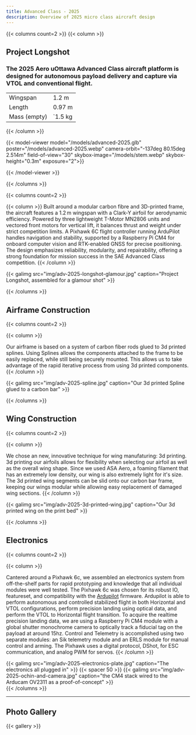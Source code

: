 ```yaml
---
title: Advanced Class - 2025
description: Overview of 2025 micro class aircraft design
---
```


{{< columns count=2 >}}
{{< column >}}
## Project Longshot
### The 2025 Aero uOttawa Advanced Class aircraft platform is designed for autonomous payload delivery and capture via VTOL and conventional flight.

|              |          | 
| ------       | ------   |  
| Wingspan     | 1.2 m    | 
| Length       | 0.97 m   | 
| Mass (empty) | `1.5 kg  |

{{< /column >}}

{{< model-viewer model="/models/advanced-2025.glb" poster="/models/advanced-2025.webp" camera-orbit="-137deg 80.15deg 2.514m" field-of-view="30" skybox-image="/models/stem.webp" skybox-height="0.3m" exposure="2">}}



{{< /model-viewer >}}

{{< /columns >}}



{{< columns count=2 >}}

{{< column >}}
Built around a modular carbon fibre and 3D-printed frame, the aircraft features a 1.2 m wingspan with a Clark-Y airfoil for aerodynamic efficiency. Powered by three lightweight T-Motor MN2806 units and vectored front motors for vertical lift, it balances thrust and weight under strict competition limits. A Pixhawk 6C flight controller running ArduPilot handles navigation and stability, supported by a Raspberry Pi CM4 for onboard computer vision and RTK-enabled GNSS for precise positioning. The design emphasizes reliability, modularity, and repairability, offering a strong foundation for mission success in the SAE Advanced Class competition.
{{< /column >}}

{{< galimg src="img/adv-2025-longshot-glamour.jpg" caption="Project Longshot, assembled for a glamour shot" >}}

{{< /columns >}}

## Airframe Construction

{{< columns count=2 >}}

{{< column >}}

Our airframe is based on a system of carbon fiber rods glued to 3d printed splines. Using Splines allows the components attached to the frame to be easily replaced, while still being securely mounted. This allows us to take advantage of the rapid iterative process from using 3d printed components.
{{< /column >}}

{{< galimg src="img/adv-2025-spline.jpg" caption="Our 3d printed Spline glued to a carbon bar" >}}

{{< /columns >}}




## Wing Construction

{{< columns count=2 >}}

{{< column >}}

We chose an new, innovative technique for wing manufaturing: 3d printing. 3d printing our airfoils allows for flexibility when selecting our airfoil as well as the overall wing shape. Since we used ASA Aero, a foaming filament that has an extremely low density, our wing is also extremely light for it's size. The 3d printed wing segments can be slid onto our carbon bar frame, keeping our wings modular while allowing easy replacement of damaged wing sections.
{{< /column >}}

{{< galimg src="img/adv-2025-3d-printed-wing.jpg" caption="Our 3d printed wing on the print bed" >}}

{{< /columns >}}



## Electronics

{{< columns count=2 >}}

{{< column >}}

Cantered around a Pixhawk 6c, we assembled an electronics system from off-the-shelf parts for rapid prototyping and knowledge that all individual modules were well tested. The Pixhawk 6c was chosen for its robust IO, featureset, and compatibility with the [Ardupilot](https://ardupilot.org/) firmware. Ardupilot is able to perform autonomous and controlled stabilized flight in both Horizontal and VTOL configurations, perform precision landing using optical data, and perform the VTOL to Horizontal flight transition. To acquire the realtime precision landing data, we are using a Raspberry Pi CM4 module with a global shutter monochrome camera to optically track a fiducial tag on the payload at around 15hz. Control and Telemetry is accomplished using two separate modules: an Sik telemetry module and an ERLS module for manual control and arming. The Pixhawk uses a digital protocol, DShot, for ESC communication, and analog PWM for servos.
{{< /column >}}
<div>
{{< galimg src="img/adv-2025-electronics-plate.jpg" caption="The electronics all plugged in" >}}
{{< spacer 50 >}}
{{< galimg src="img/adv-2025-ochin-and-camera.jpg" caption="the CM4 stack wired to the Arducam OV2311 as a proof-of-concept" >}}
</div>
{{< /columns >}}

---

## Photo Gallery
{{< gallery >}} 
